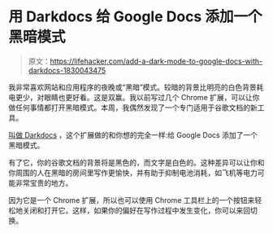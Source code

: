 # 用 Darkdocs 给 Google Docs 添加一个黑暗模式

> 原文：<https://lifehacker.com/add-a-dark-mode-to-google-docs-with-darkdocs-1830043475>

我非常喜欢网站和应用程序的夜晚或“黑暗”模式。较暗的背景比明亮的白色背景耗电更少，对眼睛也更好看。这是双赢。我以前写过几个 Chrome 扩展，可以让你做任何事情都打开黑暗模式。本周，我偶然发现了一个专门适用于谷歌文档的新工具。



[叫做 Darkdocs](https://chrome.google.com/webstore/detail/darkdocs/jagekcabhgjlinjdcpocekgnnfidnmpi) ，这个扩展做的和你想的完全一样:给 Google Docs 添加了一个黑暗模式。

有了它，你的谷歌文档的背景将是黑色的，而文字是白色的。这种差异可以让你和你周围的人在黑暗的房间里写作更愉快，并有助于抑制电池消耗，如飞机等电力可能非常宝贵的地方。

因为它是一个 Chrome 扩展，所以也可以使用 Chrome 工具栏上的一个按钮来轻松地关闭和打开它。这样，如果你的偏好在写作过程中发生变化，你可以来回切换。